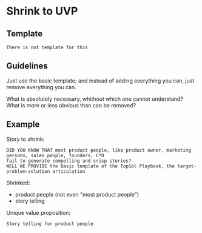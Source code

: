 # Shrink to UVP

## Template

```
There is not template for this
```

## Guidelines

Just use the basic template; and instead of adding everything you can, just remove everything you can.

What is absolutely necessary, whithout which one cannot understand?
What is more or less obvious than can be removed?

## Example

Story to shrink:
```
DID YOU KNOW THAT most product people, like product owner, marketing persons, sales people, founders, C*O
fail to generate compelling and crisp stories?
WELL WE PROVIDE the Basic template of the TopSol Playbook, the target-problem-solution articulation
```

Shrinked:
* product people (not even "most product people")
* story telling

Unique value proposition:
```
Story telling for product people
```
